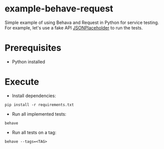 # example-behave-request

Simple example of using Behava and Request in Python for service testing. <br>
For example, let's use a fake API [JSONPlaceholder](https://jsonplaceholder.typicode.com/) to run the tests.

# Prerequisites

- Python installed

# Execute

- Install dependencies:

```
pip install -r requirements.txt
```

- Run all implemented tests:

```
behave
```

- Run all tests on a tag:

```
behave --tags=<TAG>
```
